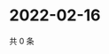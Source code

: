 # 2022-02-16

共 0 条

<!-- BEGIN WEIBO -->
<!-- 最后更新时间 Wed Feb 16 2022 23:09:41 GMT+0800 (China Standard Time) -->

<!-- END WEIBO -->
